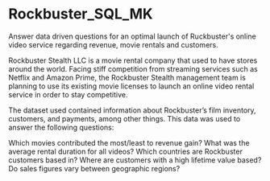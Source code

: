 # Rockbuster_SQL_MK
Answer data driven questions for an optimal launch of Ruckbuster's online video service regarding revenue, movie rentals and customers.

Rockbuster Stealth LLC is a movie rental company that used to have stores around the world. Facing stiff competition from streaming services such as Netflix and Amazon Prime, the Rockbuster Stealth management team is planning to use its existing movie licenses to launch an online video rental service in order to stay competitive.

The dataset used contained information about Rockbuster’s film inventory, customers, and payments, among other things. This data was used to answer the following questions:

Which movies contributed the most/least to revenue gain?
What was the average rental duration for all videos?
Which countries are Rockbuster customers based in?
Where are customers with a high lifetime value based?
Do sales figures vary between geographic regions?
